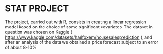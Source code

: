 # STAT PROJECT

The project, carried out with R, consists in creating a linear regression model based on the choice of some significant covariates. The dataset in question was chosen on Kaggle ( https://www.kaggle.com/datasets/harlfoxem/housesalesprediction ), and after an analysis of the data we obtained a price forecast subject to an error of about 8-10%
